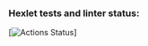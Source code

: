 ### Hexlet tests and linter status:
[![Actions Status](https://github.com/H9ko/layout-designer-project-lvl2/workflows/hexlet-check/badge.svg)]
